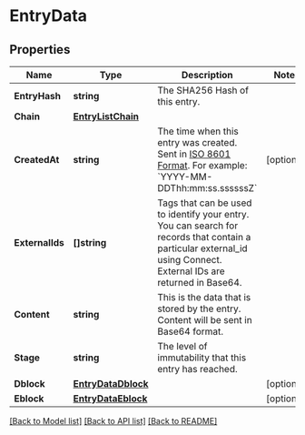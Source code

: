 # EntryData

## Properties
Name | Type | Description | Notes
------------ | ------------- | ------------- | -------------
**EntryHash** | **string** | The SHA256 Hash of this entry. | 
**Chain** | [**EntryListChain**](EntryList_chain.md) |  | 
**CreatedAt** | **string** | The time when this entry was created. Sent in [ISO 8601 Format](https://en.wikipedia.org/wiki/ISO_8601). For example: &#x60;YYYY-MM-DDThh:mm:ss.ssssssZ&#x60; | [optional] 
**ExternalIds** | **[]string** | Tags that can be used to identify your entry. You can search for records that contain a particular external_id using Connect. External IDs are returned in Base64. | 
**Content** | **string** | This is the data that is stored by the entry. Content will be sent in Base64 format. | 
**Stage** | **string** | The level of immutability that this entry has reached. | 
**Dblock** | [**EntryDataDblock**](Entry_data_dblock.md) |  | [optional] 
**Eblock** | [**EntryDataEblock**](Entry_data_eblock.md) |  | [optional] 

[[Back to Model list]](../README.md#documentation-for-models) [[Back to API list]](../README.md#documentation-for-api-endpoints) [[Back to README]](../README.md)


